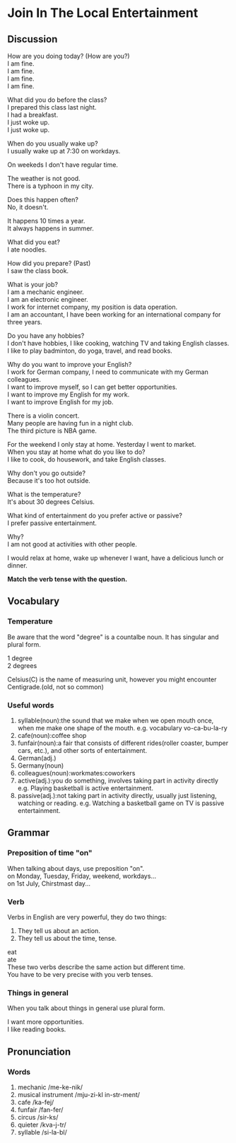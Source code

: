 # Join In The Local Entertainment
## Discussion
How are you doing today? (How are you?)   
I am fine.  
I am fine.  
I am fine.  
I am fine.  

What did you do before the class?  
I prepared this class last night.  
I had a breakfast.  
I just woke up.  
I just woke up.  

When do you usually wake up?  
I usually wake up at 7:30 on workdays.  

On weekeds I don't have regular time.  

The weather is not good.  
There is a typhoon in my city.  

Does this happen often?  
No, it doesn't.  

It happens 10 times a year.  
It always happens in summer.

What did you eat?  
I ate noodles.  

How did you prepare? (Past)   
I saw the class book.    

What is your job?  
I am a mechanic engineer.  
I am an electronic engineer.  
I work for internet company, my position is data operation.  
I am an accountant, I have been working for an international company for three years.  

Do you have any hobbies?  
I don't have hobbies, I like cooking, watching TV and taking English classes.  
I like to play badminton, do yoga, travel, and read books.  

Why do you want to improve your English?  
I work for German company, I need to communicate with my German colleagues.  
I want to improve myself, so I can get better opportunities.  
I want to improve my English for my work.  
I want to improve English for my job.  

There is a violin concert.  
Many people are having fun in a night club.  
The third picture is NBA game.  

For the weekend I only stay at home. Yesterday I went to market.  
When you stay at home what do you like to do?  
I like to cook, do housework, and take English classes.  

Why don't you go outside?  
Because it's too hot outside.  

What is the temperature?  
It's about 30 degrees Celsius.  

What kind of entertainment do you prefer active or passive?  
I prefer passive entertainment.  

Why?  
I am not good at activities with other people.  

I would relax at home, wake up whenever I want, have a delicious lunch or dinner.  


**Match the verb tense with the question.**

## Vocabulary
### Temperature
Be aware that the word "degree" is a countalbe noun. It has singular and plural form.  

1 degree  
2 degrees  

Celsius(C) is the name of measuring unit, however you might encounter Centigrade.(old, not so common)  

### Useful words
1. syllable(noun):the sound that we make when we open mouth once, when me make one shape of the mouth. e.g. vocabulary vo-ca-bu-la-ry
1. cafe(noun):coffee shop
1. funfair(noun):a fair that consists of different rides(roller coaster, bumper cars, etc.), and other sorts of entertainment.  
1. German(adj.)
1. Germany(noun)
1. colleagues(noun):workmates:coworkers
1. active(adj.):you do something, involves taking part in activity directly e.g. Playing basketball is active entertainment.
1. passive(adj.):not taking part in activity directly, usually just listening, watching or reading. e.g. Watching a basketball game on TV is passive entertainment.


## Grammar
### Preposition of time "on"
When talking about days, use preposition "on".  
on Monday, Tuesday, Friday, weekend, workdays...  
on 1st July, Chirstmast day...  

### Verb
Verbs in English are very powerful, they do two things: 

1. They tell us about an action.  
1. They tell us about the time, tense.  

eat  
ate   
These two verbs describe the same action but different time.  
You have to be very precise with you verb tenses.  

### Things in general
When you talk about things in general use plural form.  

I want more opportunities.  
I like reading books.  

## Pronunciation
### Words
1. mechanic /me-ke-nik/
1. musical instrument /mju-zi-kl in-str-ment/
1. cafe /ka-fej/
1. funfair /fan-fer/
1. circus /sir-ks/
1. quieter /kva-j-tr/
1. syllable /si-la-bl/
